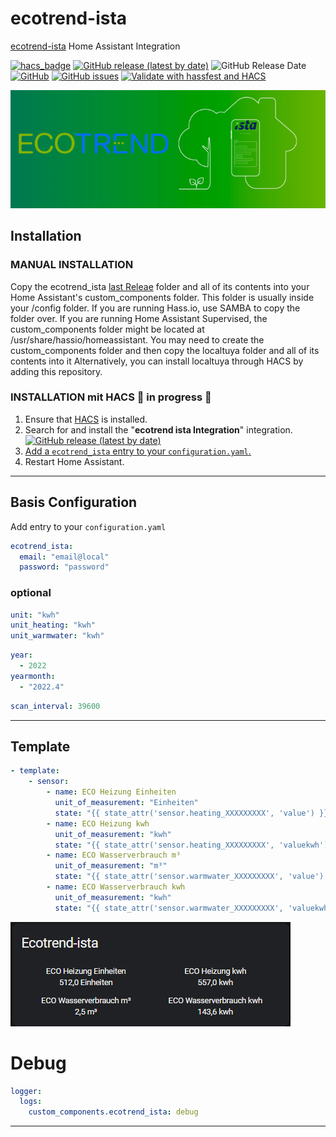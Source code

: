 # ecotrend-ista

[ecotrend-ista](https://ecotrend.ista.de/) Home Assistant Integration

[![hacs_badge](https://img.shields.io/badge/HACS-Default-orange.svg?style=for-the-badge&logo=appveyor)](https://github.com/hacs/integration)
[![GitHub release (latest by date)](https://img.shields.io/github/v/release/Ludy87/ecotrend-ista?style=for-the-badge&logo=appveyor)](https://github.com/Ludy87/ecotrend-ista/releases)
![GitHub Release Date](https://img.shields.io/github/release-date/Ludy87/ecotrend-ista?style=for-the-badge&logo=appveyor)
[![GitHub](https://img.shields.io/github/license/Ludy87/ecotrend-ista?style=for-the-badge&logo=appveyor)](LICENSE)
[![GitHub issues](https://img.shields.io/github/issues/Ludy87/ecotrend-ista?style=for-the-badge&logo=appveyor)](https://github.com/Ludy87/ecotrend-ista/issues)
[![Validate with hassfest and HACS](https://github.com/Ludy87/ecotrend-ista/actions/workflows/hassfest.yaml/badge.svg)](https://github.com/Ludy87/ecotrend-ista/actions/workflows/hassfest.yaml)

![ecotrend-ista](https://github.com/Ludy87/ecotrend-ista/blob/main/image/logo@2x.png?raw=true)

## Installation

### MANUAL INSTALLATION

Copy the ecotrend_ista [last Releae](https://github.com/Ludy87/ecotrend-ista/releases) folder and all of its contents into your Home Assistant's custom_components folder. This folder is usually inside your /config folder. If you are running Hass.io, use SAMBA to copy the folder over. If you are running Home Assistant Supervised, the custom_components folder might be located at /usr/share/hassio/homeassistant. You may need to create the custom_components folder and then copy the localtuya folder and all of its contents into it Alternatively, you can install localtuya through HACS by adding this repository.

### INSTALLATION mit HACS 🚧 in progress 🚧

1. Ensure that [HACS](https://hacs.xyz/) is installed.
2. Search for and install the "**ecotrend ista Integration**" integration. [![GitHub release (latest by date)](https://img.shields.io/github/v/release/Ludy87/ecotrend-ista?style=for-the-badge&logo=appveyor)](https://github.com/Ludy87/ecotrend-ista/releases)
3. [Add a `ecotrend_ista` entry to your `configuration.yaml`.](https://github.com/Ludy87/ecotrend-ista#basis-configuration)
4. Restart Home Assistant.

---

## Basis Configuration

Add entry to your `configuration.yaml`

```yaml
ecotrend_ista:
  email: "email@local"
  password: "password"
```

### optional

```yaml
unit: "kwh"
unit_heating: "kwh"
unit_warmwater: "kwh"
```

```yaml
year:
  - 2022
yearmonth:
  - "2022.4"
```

```yaml
scan_interval: 39600
```

---

## Template

```yaml
- template:
    - sensor:
        - name: ECO Heizung Einheiten
          unit_of_measurement: "Einheiten"
          state: "{{ state_attr('sensor.heating_XXXXXXXXX', 'value') }}"
        - name: ECO Heizung kwh
          unit_of_measurement: "kwh"
          state: "{{ state_attr('sensor.heating_XXXXXXXXX', 'valuekwh') }}"
        - name: ECO Wasserverbrauch m³
          unit_of_measurement: "m³"
          state: "{{ state_attr('sensor.warmwater_XXXXXXXXX', 'value') }}"
        - name: ECO Wasserverbrauch kwh
          unit_of_measurement: "kwh"
          state: "{{ state_attr('sensor.warmwater_XXXXXXXXX', 'valuekwh') }}"
```

![](./image/template.png)

# Debug

```yaml
logger:
  logs:
    custom_components.ecotrend_ista: debug
```

---
